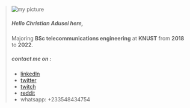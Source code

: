 
> ![my picture](https://www.datamavens.io/web/image/res.users/36/image_128?unique=c4028d0)
> ##### Hello **Christian Adusei** here,
> Majoring **BSc telecommunications engineering** at **KNUST**
> from **2018** to **2022**.
>
>
>
>
> ##### contact me on :
> - [linkedIn](https://www.linkedin.com/in/chritian-adusei-814b9719b)
> - [twitter](https://twitter.com/kordaae?s=09)
> - [twitch](https://www.twitch.tv/kordaae)
> - [reddit](https://www.reddit.com/u/Kordaae?utm_medium=android_app&utm_source=share)
> - whatsapp: +233548434754